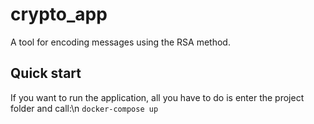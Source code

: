 # crypto_app
 A tool for encoding messages using the RSA method.
## Quick start
If you want to run the application, all you have to do is enter the project folder and call:\n
`docker-compose up`
